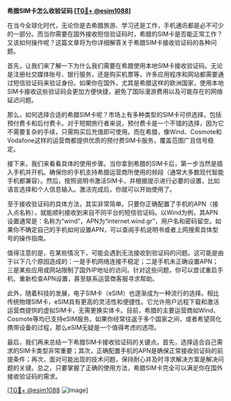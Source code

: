 **希腊SIM卡怎么收验证码 [[TG💪+ @esim1088](https://t.me/s/esim1088)]**

在当今全球化时代，无论你是去希腊旅游、学习还是工作，手机通讯都是必不可少的一部分。而当你需要在国外接收短信验证码时，希腊的SIM卡是否能正常工作？又该如何操作呢？这篇文章将为你详细解答关于希腊SIM卡接收验证码的各种问题。

首先，让我们来了解一下为什么我们需要在希腊使用本地SIM卡接收验证码。无论是注册社交媒体账号、银行服务，还是购买机票等，许多应用程序和网站都需要通过短信验证码来验证身份。如果你在国外，尤其是希腊这样的欧洲国家，使用本地SIM卡接收这些验证码会更加方便快捷，避免了国际漫游费用以及可能存在的网络延迟问题。

那么，如何选择合适的希腊SIM卡呢？市场上有多种类型的SIM卡可供选择，包括预付费卡和后付费卡。对于短期旅行者来说，预付费卡是一个不错的选择，因为它不需要复杂的手续，只需购买后充值即可使用。而在希腊，像Wind、Cosmote和Vodafone这样的运营商都提供优质的预付费SIM卡服务，覆盖范围广且信号稳定。

接下来，我们来看看具体的使用步骤。当你拿到希腊的SIM卡后，第一步当然是插入手机并开机。确保你的手机支持希腊运营商所使用的频段（通常大多数现代智能手机都兼容）。然后，按照说明书激活SIM卡，并根据提示进行必要的设置，比如语言选择和个人信息输入。激活完成后，你就可以开始使用了。

至于接收验证码的具体方法，其实非常简单。只要你正确配置了手机的APN（接入点名称），就能顺利接收到来自不同平台的短信验证码。以Wind为例，其APN设置通常是：名称为“wind”，APN为“internet.wind.gr”，用户名和密码留空。如果你不确定自己的手机如何设置APN，可以查阅手机说明书或者上网搜索具体型号的操作指南。

值得注意的是，在某些情况下，可能会遇到无法接收到验证码的问题。这可能是由于以下几个原因造成的：一是手机网络连接不稳定；二是手机未正确设置APN；三是某些应用或网站限制了国外IP地址的访问。针对这些问题，你可以尝试重启手机、重新检查APN设置，甚至联系运营商客服寻求帮助。

此外，随着科技的发展，电子SIM卡（eSIM）也逐渐成为一种流行的选择。相比传统物理SIM卡，eSIM具有更高的灵活性和便捷性。它允许用户远程下载和激活运营商提供的虚拟SIM卡，无需更换实体卡。目前，希腊的主要运营商如Wind、Cosmote等均已支持eSIM服务。如果你经常往返于多个国家之间，或者希望简化携带设备的过程，那么eSIM无疑是一个值得考虑的选项。

最后，我们再来总结一下希腊SIM卡接收验证码的关键点。首先，选择适合自己需求的SIM卡类型非常重要；其次，正确配置手机的APN是确保正常接收验证码的前提条件；再次，面对可能出现的技术问题，保持耐心并及时寻求解决方案是解决问题的关键。总之，只要掌握了正确的使用方法，希腊SIM卡完全可以满足你在国外接收验证码的需求。

[[TG💪+ @esim1088](https://t.me/s/esim1088) ![Image](https://i.postimg.cc/4NQfJmqS/Snipaste-2025-05-13-00-14-12.png)]